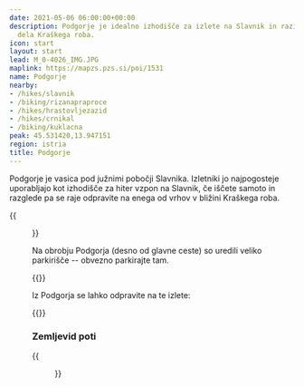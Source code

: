 ```yaml
---
date: 2021-05-06 06:00:00+00:00
description: Podgorje je idealno izhodišče za izlete na Slavnik in raziskovanje vzhodnega
  dela Kraškega roba.
icon: start
layout: start
lead: M_0-4026_IMG.JPG
maplink: https://mapzs.pzs.si/poi/1531
name: Podgorje
nearby:
- /hikes/slavnik
- /biking/rizanapraproce
- /hikes/hrastovljezazid
- /hikes/crnikal
- /biking/kuklacna
peak: 45.531420,13.947151
region: istria
title: Podgorje
---
```

Podgorje je vasica pod južnimi pobočji Slavnika. Izletniki jo najpogosteje uporabljajo kot izhodišče za hiter vzpon na Slavnik, če iščete samoto in razglede pa se raje odpravite na enega od vrhov v bližini Kraškega roba.

{{<figure src="M_0-4026_IMG.JPG" caption="Podgorje s Kojnika, v ozadju Slavnik">}} 

Na obrobju Podgorja (desno od glavne ceste) so uredili veliko parkirišče -- obvezno parkirajte tam.

{{<start-details>}}

Iz Podgorja se lahko odpravite na te izlete:

{{<start-hike-list>}}

### Zemljevid poti

{{<figure src="M_0-4055_IMG.JPG" caption="Zemljevid poti v okolici Podgorja">}}

